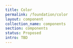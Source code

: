 ```yaml
---
title: Color
permalink: /foundation/color
layout: component
collection_name: components
section: components
status: Proposed
intro: TBD
---
```


